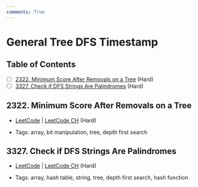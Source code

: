 ```yaml
---
comments: True
---
```


# General Tree DFS Timestamp

## Table of Contents

- [ ] [2322. Minimum Score After Removals on a Tree](https://leetcode.cn/problems/minimum-score-after-removals-on-a-tree/) (Hard)
- [ ] [3327. Check if DFS Strings Are Palindromes](https://leetcode.cn/problems/check-if-dfs-strings-are-palindromes/) (Hard)

## 2322. Minimum Score After Removals on a Tree

-   [LeetCode](https://leetcode.com/problems/minimum-score-after-removals-on-a-tree/) | [LeetCode CH](https://leetcode.cn/problems/minimum-score-after-removals-on-a-tree/) (Hard)

-   Tags: array, bit manipulation, tree, depth first search


## 3327. Check if DFS Strings Are Palindromes

-   [LeetCode](https://leetcode.com/problems/check-if-dfs-strings-are-palindromes/) | [LeetCode CH](https://leetcode.cn/problems/check-if-dfs-strings-are-palindromes/) (Hard)

-   Tags: array, hash table, string, tree, depth first search, hash function
